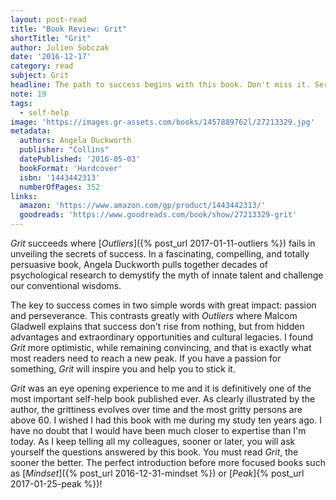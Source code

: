 ```yaml
---
layout: post-read
title: "Book Review: Grit"
shortTitle: "Grit"
author: Julien Sobczak
date: '2016-12-17'
category: read
subject: Grit
headline: The path to success begins with this book. Don't miss it. Seriously.
note: 19
tags:
  - self-help
image: 'https://images.gr-assets.com/books/1457889762l/27213329.jpg'
metadata:
  authors: Angela Duckworth
  publisher: "Collins"
  datePublished: '2016-05-03'
  bookFormat: 'Hardcover'
  isbn: '1443442313'
  numberOfPages: 352
links:
  amazon: 'https://www.amazon.com/gp/product/1443442313/'
  goodreads: 'https://www.goodreads.com/book/show/27213329-grit'
---
```


*Grit* succeeds where [*Outliers*]({% post_url 2017-01-11-outliers %}) fails in unveiling the secrets of success. In a fascinating, compelling, and totally persuasive book, Angela Duckworth pulls together decades of psychological research to demystify the myth of innate talent and challenge our conventional wisdoms.

The key to success comes in two simple words with great impact: passion and perseverance. This contrasts greatly with *Outliers* where Malcom Gladwell explains that success don't rise from nothing, but from hidden advantages and extraordinary opportunities and cultural legacies. I found *Grit*  more optimistic, while remaining convincing, and that is exactly what most readers need to reach a new peak. If you have a passion for something, *Grit* will inspire you and help you to stick it.

*Grit* was an eye opening experience to me and it is definitively one of the most important self-help book published ever. As clearly illustrated by the author, the grittiness evolves over time and the most gritty persons are above 60. I wished I had this book with me during my study ten years ago. I have no doubt that I would have been much closer to expertise than I'm today. As I keep telling all my colleagues, sooner or later, you will ask yourself the questions answered by this book. You must read *Grit*, the sooner the better. The perfect introduction before more focused books such as [*Mindset*]({% post_url 2016-12-31-mindset %}) or [*Peak*]{% post_url 2017-01-25-peak %})!
